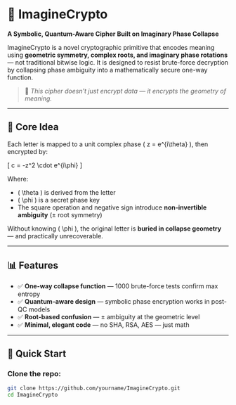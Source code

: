 # 🧠 ImagineCrypto

**A Symbolic, Quantum-Aware Cipher Built on Imaginary Phase Collapse**

ImagineCrypto is a novel cryptographic primitive that encodes meaning using **geometric symmetry, complex roots, and imaginary phase rotations** — not traditional bitwise logic. It is designed to resist brute-force decryption by collapsing phase ambiguity into a mathematically secure one-way function.

> 🔐 *This cipher doesn’t just encrypt data — it encrypts the geometry of meaning.*

---

## 🔑 Core Idea

Each letter is mapped to a unit complex phase \( z = e^{i\theta} \), then encrypted by:

\[
c = -z^2 \cdot e^{i\phi}
\]

Where:
- \( \theta \) is derived from the letter
- \( \phi \) is a secret phase key
- The square operation and negative sign introduce **non-invertible ambiguity** (± root symmetry)

Without knowing \( \phi \), the original letter is **buried in collapse geometry** — and practically unrecoverable.

---

## 📊 Features

- ✅ **One-way collapse function** — 1000 brute-force tests confirm max entropy
- ✅ **Quantum-aware design** — symbolic phase encryption works in post-QC models
- ✅ **Root-based confusion** — ± ambiguity at the geometric level
- ✅ **Minimal, elegant code** — no SHA, RSA, AES — just math

---

## 🚀 Quick Start

### Clone the repo:

```bash
git clone https://github.com/yourname/ImagineCrypto.git
cd ImagineCrypto
